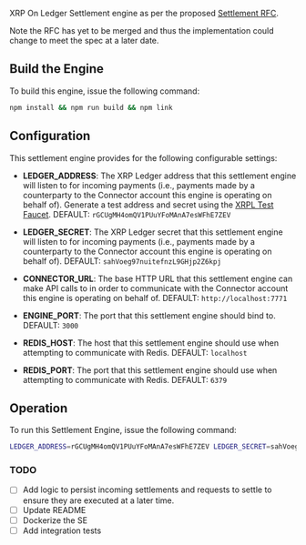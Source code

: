 XRP On Ledger Settlement engine as per the proposed [Settlement RFC](https://github.com/interledger/rfcs/pull/536).

Note the RFC has yet to be merged and thus the implementation could change to meet the spec at a later date. 

## Build the Engine
To build this engine, issue the following command:

```bash
npm install && npm run build && npm link
```

## Configuration
This settlement engine provides for the following configurable settings:

* **LEDGER_ADDRESS**: The XRP Ledger address that this settlement engine will listen to for incoming payments (i.e., payments made by a counterparty to the Connector account this engine is operating on behalf of). Generate a test address and secret using the [XRPL Test Faucet](https://xrpl.org/xrp-test-net-faucet.html). DEFAULT: `rGCUgMH4omQV1PUuYFoMAnA7esWFhE7ZEV`

* **LEDGER_SECRET**: The XRP Ledger secret that this settlement engine will listen to for incoming payments (i.e., payments made by a counterparty to the Connector account this engine is operating on behalf of). DEFAULT: `sahVoeg97nuitefnzL9GHjp2Z6kpj`

* **CONNECTOR_URL**: The base HTTP URL that this settlement engine can make API calls to in order to communicate with the Connector account this engine is operating on behalf of. DEFAULT: `http://localhost:7771`

* **ENGINE_PORT**: The port that this settlement engine should bind to. DEFAULT: `3000`

* **REDIS_HOST**: The host that this settlement engine should use when attempting to communicate with Redis. DEFAULT: `localhost`

* **REDIS_PORT**: The port that this settlement engine should use when attempting to communicate with Redis. DEFAULT: `6379`

## Operation
To run this Settlement Engine, issue the following command:

```bash
LEDGER_ADDRESS=rGCUgMH4omQV1PUuYFoMAnA7esWFhE7ZEV LEDGER_SECRET=sahVoeg97nuitefnzL9GHjp2Z6kpj node ./build/run
```

### TODO
* [ ] Add logic to persist incoming settlements and requests to settle to ensure they are executed at a later time.
* [ ] Update README
* [ ] Dockerize the SE
* [ ] Add integration tests
